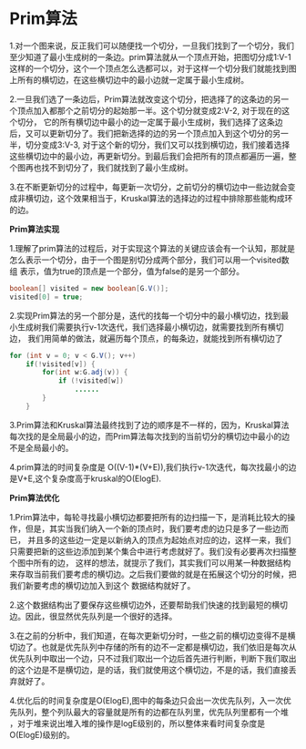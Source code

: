 # Prim算法

1.对一个图来说，反正我们可以随便找一个切分，一旦我们找到了一个切分，我们至少知道了最小生成树的一条边。prim算法就从一个顶点开始，把图切分成1:V-1
这样的一个切分，这个一个顶点怎么选都可以，对于这样一个切分我们就能找到图上所有的横切边，在这些横切边中的最小边就一定属于最小生成树。

2.一旦我们选了一条边后，Prim算法就改变这个切分，把选择了的这条边的另一个顶点加入都那个之前切分的起始那一半。这个切分就变成2:V-2, 对于现在的这个切分，
它的所有横切边中最小的边一定属于最小生成树，我们选择了这条边后，又可以更新切分了。我们把新选择的边的另一个顶点加入到这个切分的另一半，切分变成3:V-3,
对于这个新的切分，我们又可以找到横切边，我们接着选择这些横切边中的最小边，再更新切分。到最后我们会把所有的顶点都遍历一遍，整个图再也找不到切分了，我们就找到了最小生成树。

3.在不断更新切分的过程中，每更新一次切分，之前切分的横切边中一些边就会变成非横切边，这个效果相当于，Kruskal算法的选择边的过程中排除那些能构成环的边。

**Prim算法实现**

1.理解了prim算法的过程后，对于实现这个算法的关键应该会有一个认知，那就是怎么表示一个切分，由于一个图是别切分成两个部分，我们可以用一个visited数组
表示，值为true的顶点是一个部分，值为false的是另一个部分。
```java
boolean[] visited = new boolean[G.V()];
visited[0] = true;
```

2.实现Prim算法的另一个部分是，迭代的找每一个切分中的最小横切边，找到最小生成树我们需要执行v-1次迭代，我们选择最小横切边，就需要找到所有横切边，
我们用简单的做法，就遍历每个顶点，的每条边，就能找到所有横切边了
```java
for (int v = 0; v < G.V(); v++)
    if(!visited[v]) {
        for(int w:G.adj(v)) {
            if (!visited[w])
                ......
        }
    }
```

3.Prim算法和Kruskal算法最终找到了边的顺序是不一样的，因为，Kruskal算法每次找的是全局最小的边，而Prim算法每次找到的当前切分的横切边中最小的边
不是全局最小的。

4.prim算法的时间复杂度是 O((V-1)*(V+E)),我们执行v-1次迭代，每次找最小的边是V+E,这个复杂度高于kruskal的O(ElogE).

**Prim算法优化**

1.Prim算法中，每轮寻找最小横切边都要把所有的边扫描一下，是消耗比较大的操作，但是，其实当我们纳入一个新的顶点时，我们要考虑的边只是多了一些边而已，
并且多的这些边一定是以新纳入的顶点为起始点对应的边，这样一来，我们只需要把新的这些边添加到某个集合中进行考虑就好了。我们没有必要再次扫描整个图中所有的边，
这样的想法，就提示了我们，其实我们可以用某一种数据结构来存取当前我们要考虑的横切边。之后我们要做的就是在拓展这个切分的时候，把我们新要考虑的横切边加入到这个
数据结构就好了。

2.这个数据结构出了要保存这些横切边外，还要帮助我们快速的找到最短的横切边。因此，很显然优先队列是一个很好的选择。

3.在之前的分析中，我们知道，在每次更新切分时，一些之前的横切边变得不是横切边了。也就是优先队列中存储的所有的边不一定都是横切边，我们依旧是每次从
优先队列中取出一个边，只不过我们取出一个边后首先进行判断，判断下我们取出的这个边是不是横切边，是的话，我们就使用这个横切边，不是的话，我们直接丢弃就好了。

4.优化后的时间复杂度是O(ElogE),图中的每条边只会出一次优先队列，入一次优先队列，整个列队最大的容量就是所有的边都在队列里，优先队列里都有一个堆
，对于堆来说出堆入堆的操作是logE级别的，所以整体来看时间复杂度是O(ElogE)级别的。
